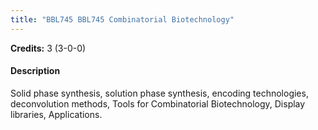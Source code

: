 ```yaml
---
title: "BBL745 BBL745 Combinatorial Biotechnology"
---
```

**Credits:** 3 (3-0-0)

#### Description
Solid phase synthesis, solution phase synthesis, encoding technologies, deconvolution methods, Tools for Combinatorial Biotechnology, Display libraries, Applications.
